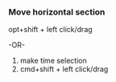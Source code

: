 
### Move horizontal section
opt+shift + left click/drag

-OR-

1. make time selection
2. cmd+shift + left click/drag